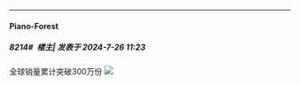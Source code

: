 ﻿
*****

####  Piano-Forest  
##### 8214#         楼主| 发表于 2024-7-26 11:23

全球销量累计突破300万份
<img src="https://p.sda1.dev/18/362e68eb69dcdd97153b4957495bcda9/20240726_112205.jpg" referrerpolicy="no-referrer">

